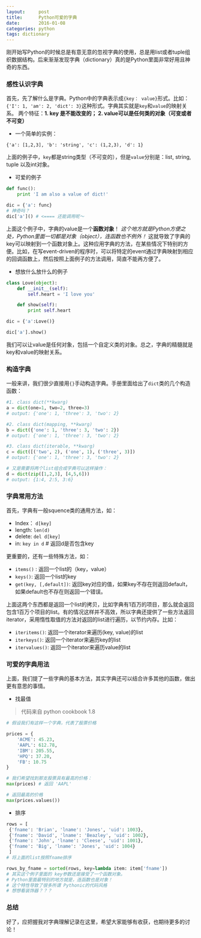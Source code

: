 ```yaml
---
layout:     post
title:      Python可爱的字典
date:       2016-01-08
categories: python
tags: dictionary
---
```


刚开始写Python的时候总是有意无意的忽视字典的使用，总是用list或者tuple组织数据结构。后来渐渐发现字典（dictionary）真的是Python里面非常好用且神奇的东西。

### 感性认识字典

首先，先了解什么是字典。Python中的字典表示成`{key： value}`形式。比如：
`{'I': 1, 'am': 2, 'dict': 3}`这种形式。字典其实就是`key`和`value`的映射关系。
两个特征：**1. key 是不能改变的； 2. value可以是任何类的对象（可变或者不可变）**

- 一个简单的实例：

`{'a': [1,2,3], 'b': 'string', 'c': (1,2,3), 'd': 1}`

上面的例子中，`key`都是string类型（不可变的），但是`value`分别是：list, string, tuple 以及int对象。

- 可爱的例子

``` python
def func():
	print 'I am also a value of dict!'

dic = {'a': func}
# 神奇吗？
dic['a']() # <==== 还能调用呢～
```

上面这个例子中，字典的value是一个**函数对象**！ *这个地方就是Python方便之处，Python里面一切都是对象（object），连函数也不例外！* 这就导致了字典的key可以映射到一个函数对象上。这种应用字典的方法，在某些情况下特别的方便。比如，在写event-driven的程序时，可以将特定的event通过字典映射到相应的回调函数上，然后按照上面例子的方法调用，简直不能再方便了。

- 想放什么放什么的例子

``` python
class Love(object):
	def __init__(self):
		self.heart = 'I love you'

	def show(self):
		print self.heart

dic = {'a':Love()}

dic['a'].show()
```

我们可以让value是任何对象，包括一个自定义类的对象。总之，字典的精髓就是key和value的映射关系。

### 构造字典

一般来讲，我们很少直接用`{}`手动构造字典。手册里面给出了`dict`类的几个构造函数：

``` python
#1. class dict(**kwarg)
a = dict(one=1, two=2, three=3)
# output: {'one': 1, 'three': 3, 'two': 2}

#2. class dict(mapping, **kwarg)
b = dict({'one': 1, 'three': 3, 'two': 2})
# output: {'one': 1, 'three': 3, 'two': 2}

#3. class dict(iterable, **kwarg)
c = dict([('two', 2), ('one', 1), ('three', 3)])
# output: {'one': 1, 'three': 3, 'two': 2}

# 又是需要将两个list组合成字典可以这样操作：
d = dict(zip([1,2,3], [4,5,6]))
# output: {1:4, 2:5, 3:6}
```

### 字典常用方法

首先，字典有一般squence类的通用方法，如：

- Index： `d[key]`
- length: `len(d)`
- delete: `del d[key]`
- in: `key in d` # 返回d是否包含key

更重要的，还有一些特殊方法，如：

- `items()` : 返回一个list的（key，value）
- `keys()`: 返回一个list的key
- `get(key, [,default])`: 返回key对应的值，如果key不存在则返回default，如果default也不存在则返回一个错误。

上面这两个东西都是返回一个list的拷贝，比如字典有1百万的项目，那么就会返回包含1百万个项目的list。有的情况这样并不高效，所以字典还提供了一些方法返回iterator，采用惰性取值的方法对返回的list进行遍历，以节约内存。比如：

- `iteritems()`: 返回一个iterator来遍历(key, value)的list
- `iterkeys()`: 返回一个iterator来遍历key的list
- `itervalues()`: 返回一个iterator来遍历value的list

### 可爱的字典用法

上面，我们提了一些字典的基本方法，其实字典还可以结合许多其他的函数，做出更有意思的事情。

- 找最值

> 代码来自 python cookbook 1.8

``` python
# 假设我们有这样一个字典，代表了股票价格

prices = {
	'ACME': 45.23,
	'AAPL': 612.78,
	'IBM': 205.55,
	'HPQ': 37.20,
	'FB': 10.75
}

# 我们希望找到那支股票具有最高的价格：
max(prices) # 返回 'AAPL'

# 返回最高的价格
max(prices.values())
```

- 排序

```python
rows = [
 {'fname': 'Brian', 'lname': 'Jones', 'uid': 1003},
 {'fname': 'David', 'lname': 'Beazley', 'uid': 1002},
 {'fname': 'John', 'lname': 'Cleese', 'uid': 1001},
 {'fname': 'Big', 'lname': 'Jones', 'uid': 1004}
 ]
# 将上面的list按照fname排序

rows_by_fname = sorted(rows, key=lambda item: item['fname'])
# 其实这个例子里面的 key参数还是接受了一个函数对象。
# Python里面最特别的地方就是，连函数也是对象！
# 这个特性导致了很多所谓 Pythonic的代码风格
# 想想看装饰器？？？
```

### 总结

好了，应把握我对字典理解记录在这里，希望大家能够有收获，也期待更多的讨论！
